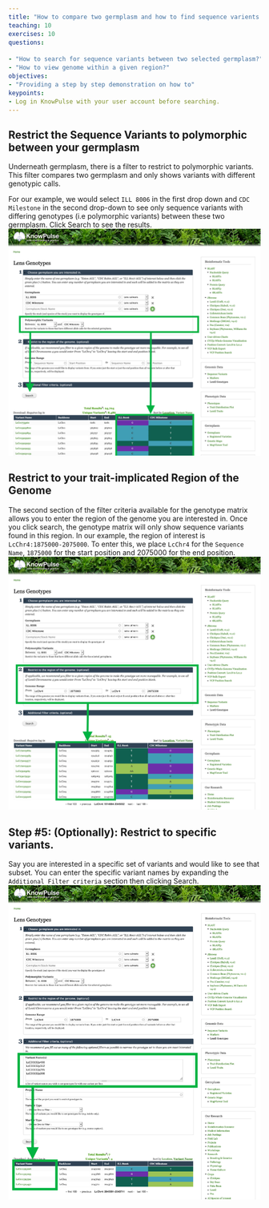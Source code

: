 ```yaml
---
title: "How to compare two germplasm and how to find sequence varients in the interested region "
teaching: 10
exercises: 10
questions:

- "How to search for sequence variants between two selected germplasm?"
- "How to view genome within a given region?"
objectives:
- "Providing a step by step demonstration on how to"
keypoints:
- Log in KnowPulse with your user account before searching.
---
```



## Restrict the Sequence Variants to polymorphic between your germplasm
Underneath germplasm, there is a filter to restrict to polymorphic variants. This filter compares two germplasm and only shows variants with different genotypic calls.

For our example, we would select `ILL 8006` in the first drop down and `CDC Milestone` in the second drop-down to see only sequence variants with differing genotypes (i.e polymorphic variants) between these two germplasm.
Click Search to see the results.
![Screenshot of main code listing](../fig/gmatrix-poly-region-3.png)

## Restrict to your trait-implicated Region of the Genome
The second section of the filter criteria available for the genotype matrix allows you to enter the region of the genome you are interested in. Once you click search, the genotype matrix will only show sequence variants found in this region. 
In our example, the region of interest is `LcChr4:1875000-2075000`. To enter this, we place `LcChr4` for the `Sequence Name`, `1875000` for the start position and 2075000 for the end position.
![Screenshot of main code listing](../fig/gmatrix-poly-region-4.png)

## Step #5: (Optionally): Restrict to specific variants.
Say you are interested in a specific set of variants and would like to see that subset. You can enter the specific variant names by expanding the `Additional Filter criteria` section then clicking Search.
![Screenshot of main code listing](../fig/gmatrix-poly-region-5.png)
